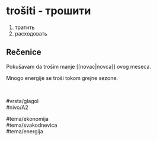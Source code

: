 # trošiti - трошити

1. тратить
2. расходовать

## Rečenice

Pokušavam da trošim manje [[novac|novca]] ovog meseca.

Mnogo energije se troši tokom grejne sezone.

<br>

#vrsta/glagol  
#nivo/A2  

#tema/ekonomija  
#tema/svakodnevica  
#tema/energija  
